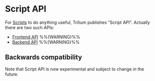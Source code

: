 # Script API
For [Scripts](scripts.md) to do anything useful, Trilium publishes "Script API". Actually there are two such APIs:

*   [Frontend API](https://zadam.github.io/trilium/frontend_api/FrontendScriptApi.html) %%{WARNING}%%
*   [Backend API](https://zadam.github.io/trilium/backend_api/BackendScriptApi.html) %%{WARNING}%%

Backwards compatibility
-----------------------

Note that Script API is now experimental and subject to change in the future.
